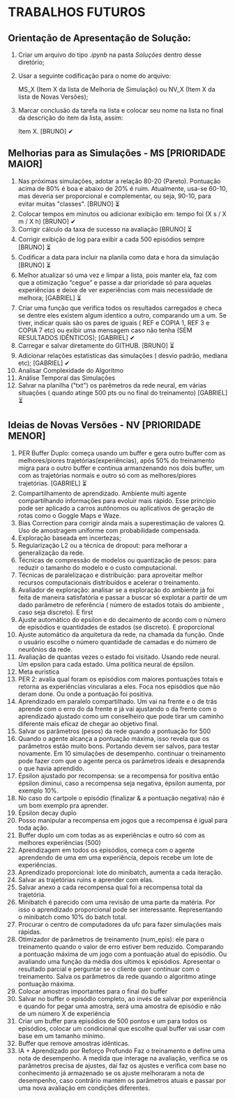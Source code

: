 # TRABALHOS FUTUROS
## Orientação de Apresentação de Solução:
1. Criar um arquivo do tipo *.ipynb*  na pasta *Soluções* dentro desse diretório;
2. Usar a seguinte codificação para o nome do arquivo:

   MS_X (Item X da lista de Melhoria de Simulação) ou NV_X (Item X da lista de Novas Versões);
3. Marcar conclusão da tarefa na lista e colocar seu nome na lista no final da descrição do item da lista, assim:

   Item X. [BRUNO] ✔
   
## Melhorias para as Simulações - MS [PRIORIDADE MAIOR]
1. Nas próximas simulações, adotar a relação 80-20 (Pareto). Pontuação acima de 80% é boa e abaixo de 20% é ruim. Atualmente, usa-se 60-10, mas deveria ser proporcional e complementar, ou seja, 90-10, para evitar muitas "classes". [BRUNO] ⏳
2. Colocar tempos em minutos ou adicionar exibição em: tempo foi (X s / X m / X h) [BRUNO] ✔
3. Corrigir cálculo da taxa de sucesso na avaliação [BRUNO] ⏳
4. Corrigir exibição de log para exibir a cada 500 episódios sempre [BRUNO] ⏳
5. Codificar a data para incluir na planila como data e hora da simulação [BRUNO] ⏳
6. Melhor atualizar só uma vez e limpar a lista, pois manter ela, faz com que a otimização “cegue” e passe a dar prioridade só para aquelas experiências e deixe de ver experiências com mais necessidade de melhora;  [GABRIEL] ⏳
7. Criar uma função que verifica todos os resultados carregados e checa se dentre eles existem algum identico a outro, comparando um a um. Se tiver, indicar quais são os pares de iguais ( REF e COPIA 1, REF 3 e COPIA 7 etc) ou exibir uma  mensagem caso não tenha (SEM RESULTADOS IDÊNTICOS); [GABRIEL] ✔
8. Carregar e salvar diretamente do GITHUB. [BRUNO] ⏳
9. Adicionar relações estatisticas das simulações ( desvio padrão, mediana etc); [GABRIEL] ✔
10. Analisar Complexidade do Algoritmo
11. Análise Temporal das Simulações
12. Salvar na planilha ("txt") os parêmetros da rede neural, em várias situações ( quando atinge 500 pts ou no final do treinamento) [GABRIEL] ⏳

## Ideias de Novas Versões - NV [PRIORIDADE MENOR]
1. PER Buffer Duplo: começa usando um buffer e gera outro buffer com as melhores/piores trajetórias(experiências), após 50% do treinamento migra para o outro buffer e continua armanzenando nos dois buffer, um com as trajetórias normais e outro só com as melhores/piores trajetórias. [GABRIEL] ⏳
2. Compartilhamento de aprendizado. Ambiente multi agente compartilhando informações para evoluir mais rápido. Esse princípio pode ser aplicado a carros autônomos ou aplicativos de geração de rotas como o Goggle Maps e Waze.
3. Bias Correction para corrigir ainda mais a superestimação de valores Q. Uso de amostragem uniforme com probabilidade compensada.
4. Exploração baseada em incertezas;
5. Regularização L2 ou a técnica de dropout: para melhorar a generalização da rede.
6. Técnicas de compressão de modelos ou quantização de pesos: para reduzir o tamanho do modelo e o custo computacional.
7. Técnicas de paralelizaçao e distribuição: para aproveitar melhor recursos computacionais distribuídos e acelerar o treinamento.
8. Avaliador de exploração: analisar se a exploração do ambiente já foi feita de maneira satisfatória e passar a buscar só explotar a partir de um dado parâmetro de referência ( número de estados totais do ambiente , caso seja discreto). E first 
9. Ajuste automático do epsilon e do decaimento de acordo com o número de episódios e quantidades de estados (se discreto). E proporcional 
10. Ajuste automático da arquitetura da rede, na chamada da função. Onde o usuário escolhe o número quantidade de camadas e do número de neurônios da rede.
11. Avaliação de quantas vezes o estado foi visitado. Usando rede neural. Um epsilon para cada estado. Uma política neural de épsilon.
12. Meta euristica 
13. PER 2: avalia qual foram os episódios com maiores pontuações totais e retorna as experiências vincularas a eles. Foca nos episódios que não deram done. Ou onde a pontuação foi positiva.
14. Aprendizado em paralelo compartilhado. Um vai na frente e o de trás aprende com o erro do da frente e já vai ajustando o da frente com o aprendizado ajustado como um conselheiro que pode tirar um caminho diferente mais eficaz de chegar ao objetivo final.
15. Salvar os parâmetros (pesos) da rede quando a pontuação for 500
16. Quando o agente alcança a pontuação máxima, isso revela que os parâmetros estão muito bons. Portando devem ser salvos, para testar novamente. Em 10 simulações de desempenho. continuar o treinamento pode fazer com que o agente perca os parâmetros ideais e desaprenda o que havia aprendido.
17. Épsilon ajustado por recompensa: se a recompensa for positiva então épsilon diminui, caso a recompensa seja negativa, épsilon aumenta, por exemplo 10%.
18. No caso do cartpole o episódio (finalizar & a pontuação negativa) não é um bom exemplo pra aprender.
19. Épsilon decay duplo 
20. Posso manipular a recompensa em jogos que a recompensa é igual para toda ação.
21. Buffer duplo um com todas as as experiências e outro só com as melhores experiências (500)
22. Aprendizagem em todos os episódios, começa com o agente aprendendo de uma em uma experiência, depois recebe um lote de experiências.
23. Aprendizado proporcional: lote do minibatch, aumenta a cada iteração.
24. Salvar as trajetórias ruins e aprender com elas.
25. Salvar anexo a cada recompensa qual foi a recompensa total da trajetória.
26. Minibatch é parecido com uma revisão de uma parte da matéria. Por isso o aprendizado proporcional pode ser interessante. Representando o minibatch como 10% do batch total.
27. Procurar o centro de computadores da ufc para fazer simulações mais rápidas.
28. Otimizador de parâmetros de treinamento (num_epis): ele para o treinamento quando o valor de erro estiver bem reduzido. Comparando a pontuação máxima de um jogo com a pontuação atual do episódio. Ou avaliando uma função da média dos ultimos k episódios. Apresentar o resultado parcial e perguntar se o cliente quer continuar com o treinamento. Salva os parâmetros da rede quando o algoritmo atinge pontuação máxima.
29. Colocar amostras importantes para o final do buffer
30. Salvar no buffer o episódio completo, ao invés de salvar por experiência e quando for pegar uma amostra, será uma amostra de episódio e não de um número X de experiência
31. Criar um buffer para episódios de 500 pontos e um para todos os episódios, colocar um condicional que escolhe qual buffer vai usar com base em um tamanho mínimo.
32. Buffer que remove amostras idênticas.
33. IA + Aprendizado por Reforço Profundo 
Faz o treinamento e define uma nota de desempenho. A medida que interage na avaliação, verifica se os parâmetros precisa de ajustes, daí faz os ajustes e verifica com base no conhecimento já armazenado se os ajuste melhoraram a nota de desempenho, caso contrário mantém os parâmetros atuais e passar por uma nova avaliação em condições diferentes.
